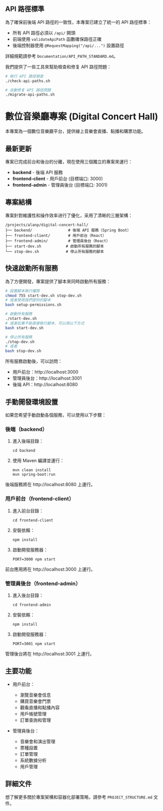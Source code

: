 ## API 路徑標準

為了確保前後端 API 路徑的一致性，本專案已建立了統一的 API 路徑標準：

- 所有 API 路徑必須以 `/api/` 開頭
- 前端使用 `validateApiPath` 函數確保路徑正確
- 後端控制器使用 `@RequestMapping("/api/...")` 設置路徑

詳細規範請參考 `Documentation/API_PATH_STANDARD.md`。

我們提供了一些工具來幫助檢查和修复 API 路徑問題：

```bash
# 執行 API 路徑檢查
./check-api-paths.sh

# 自動修复 API 路徑問題
./migrate-api-paths.sh
```

# 數位音樂廳專案 (Digital Concert Hall)

本專案為一個數位音樂廳平台，提供線上音樂會直播、點播和購票功能。

## 最新更新

專案已完成前台和後台的分離，現在使用三個獨立的專案來運行：

- **backend** - 後端 API 服務
- **frontend-client** - 用戶前台 (目標端口: 3000)
- **frontend-admin** - 管理員後台 (目標端口: 3001)

## 專案結構

專案針對維護性和操作效率进行了優化，采用了清晰的三層架構：

```
/projects/alanp/digital-concert-hall/
├── backend/                # 後端 API 服務（Spring Boot）
├── frontend-client/        # 用戶前台（React）
├── frontend-admin/         # 管理員後台（React）
├── start-dev.sh           # 啟動所有服務的腳本
└── stop-dev.sh            # 停止所有服務的腳本
```

## 快速啟動所有服務

為了方便開發，專案提供了腳本來同時啟動所有服務：

```bash
# 設置腳本執行權限
chmod 755 start-dev.sh stop-dev.sh
# 或者使用我們提供的腳本
bash setup-permissions.sh

# 啟動所有服務
./start-dev.sh
# 或者如果不能直接執行腳本，可以用以下方式
bash start-dev.sh

# 停止所有服務
./stop-dev.sh
# 或者
bash stop-dev.sh
```

所有服務啟動後，可以訪問：
- 用戶前台：http://localhost:3000
- 管理員後台：http://localhost:3001
- 後端 API：http://localhost:8080

## 手動開發環境設置

如果您希望手動啟動各個服務，可以使用以下步驟：

### 後端（backend）

1. 進入後端目錄：
   ```
   cd backend
   ```

2. 使用 Maven 編譯並運行：
   ```
   mvn clean install
   mvn spring-boot:run
   ```

後端服務將在 http://localhost:8080 上運行。

### 用戶前台（frontend-client）

1. 進入前台目錄：
   ```
   cd frontend-client
   ```

2. 安裝依賴：
   ```
   npm install
   ```

3. 啟動開發服務器：
   ```
   PORT=3000 npm start
   ```

前台應用將在 http://localhost:3000 上運行。

### 管理員後台（frontend-admin）

1. 進入後台目錄：
   ```
   cd frontend-admin
   ```

2. 安裝依賴：
   ```
   npm install
   ```

3. 啟動開發服務器：
   ```
   PORT=3001 npm start
   ```

管理後台將在 http://localhost:3001 上運行。

## 主要功能

- 用戶前台：
  - 瀏覽音樂會信息
  - 購買音樂會門票
  - 觀看直播和點播內容
  - 用戶帳號管理
  - 訂單查詢和管理

- 管理員後台：
  - 音樂會和演出管理
  - 票種設置
  - 訂單管理
  - 系統數據分析
  - 用戶管理

## 詳細文件

想了解更多關於專案架構和容器化部署策略，請參考 `PROJECT_STRUCTURE.md` 文件。
